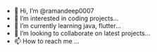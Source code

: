 - 👋 Hi, I’m @ramandeep0007
- 👀 I’m interested in coding projects...
- 🌱 I’m currently learning java, flutter...
- 💞️ I’m looking to collaborate on latest projects...
- 📫 How to reach me  ...

<!---
ramandeep0007/ramandeep0007 is a ✨ special ✨ repository because its `README.md` (this file) appears on your GitHub profile.
You can click the Preview link to take a look at your changes.
--->
